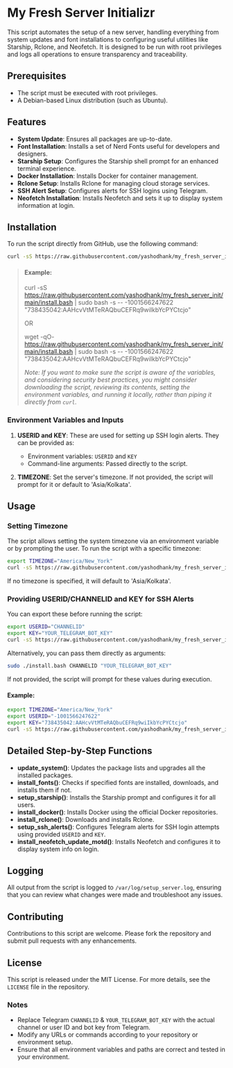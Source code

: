 # My Fresh Server Initializr

This script automates the setup of a new server, handling everything from system updates and font installations to configuring useful utilities like Starship, Rclone, and Neofetch. It is designed to be run with root privileges and logs all operations to ensure transparency and traceability.

## Prerequisites
- The script must be executed with root privileges.
- A Debian-based Linux distribution (such as Ubuntu).

## Features
- **System Update**: Ensures all packages are up-to-date.
- **Font Installation**: Installs a set of Nerd Fonts useful for developers and designers.
- **Starship Setup**: Configures the Starship shell prompt for an enhanced terminal experience.
- **Docker Installation**: Installs Docker for container management.
- **Rclone Setup**: Installs Rclone for managing cloud storage services.
- **SSH Alert Setup**: Configures alerts for SSH logins using Telegram.
- **Neofetch Installation**: Installs Neofetch and sets it up to display system information at login.

## Installation

To run the script directly from GitHub, use the following command:

```bash
curl -sS https://raw.githubusercontent.com/yashodhank/my_fresh_server_init/main/install.bash | sudo bash -s -- CHANNELID "YOUR_TELEGRAM_BOT_KEY"
```
> #### Example:
> curl -sS https://raw.githubusercontent.com/yashodhank/my_fresh_server_init/main/install.bash | sudo bash -s -- -1001566247622 "738435042:AAHcvVtMTeRAQbuCEFRq9wiIkbYcPYCtcjo"
>
> OR
> 
> wget -qO- https://raw.githubusercontent.com/yashodhank/my_fresh_server_init/main/install.bash | sudo bash -s -- -1001566247622 "738435042:AAHcvVtMTeRAQbuCEFRq9wiIkbYcPYCtcjo"
> 
>  _Note: If you want to make sure the script is aware of the variables, and considering security best practices, you might consider downloading the script, reviewing its contents, setting the environment variables, and running it locally, rather than piping it directly from `curl`._


### Environment Variables and Inputs

1. **USERID and KEY**: These are used for setting up SSH login alerts. They can be provided as:
   - Environment variables: `USERID` and `KEY`
   - Command-line arguments: Passed directly to the script.

2. **TIMEZONE**: Set the server's timezone. If not provided, the script will prompt for it or default to 'Asia/Kolkata'.

## Usage

### Setting Timezone

The script allows setting the system timezone via an environment variable or by prompting the user. To run the script with a specific timezone:

```bash
export TIMEZONE="America/New_York"
curl -sS https://raw.githubusercontent.com/yashodhank/my_fresh_server_init/main/install.bash | sudo bash -s -- CHANNELID "YOUR_TELEGRAM_BOT_KEY"
```

If no timezone is specified, it will default to 'Asia/Kolkata'.

### Providing USERID/CHANNELID and KEY for SSH Alerts

You can export these before running the script:

```bash
export USERID="CHANNELID"
export KEY="YOUR_TELEGRAM_BOT_KEY"
curl -sS https://raw.githubusercontent.com/yashodhank/my_fresh_server_init/main/install.bash | sudo bash -s -- CHANNELID "YOUR_TELEGRAM_BOT_KEY"
```

Alternatively, you can pass them directly as arguments:

```bash
sudo ./install.bash CHANNELID "YOUR_TELEGRAM_BOT_KEY"
```

If not provided, the script will prompt for these values during execution.


#### Example:
```bash
export TIMEZONE="America/New_York"
export USERID="-1001566247622"
export KEY="738435042:AAHcvVtMTeRAQbuCEFRq9wiIkbYcPYCtcjo"
curl -sS https://raw.githubusercontent.com/yashodhank/my_fresh_server_init/main/install.bash | sudo bash
```

## Detailed Step-by-Step Functions

- **update_system()**: Updates the package lists and upgrades all the installed packages.
- **install_fonts()**: Checks if specified fonts are installed, downloads, and installs them if not.
- **setup_starship()**: Installs the Starship prompt and configures it for all users.
- **install_docker()**: Installs Docker using the official Docker repositories.
- **install_rclone()**: Downloads and installs Rclone.
- **setup_ssh_alerts()**: Configures Telegram alerts for SSH login attempts using provided `USERID` and `KEY`.
- **install_neofetch_update_motd()**: Installs Neofetch and configures it to display system info on login.

## Logging

All output from the script is logged to `/var/log/setup_server.log`, ensuring that you can review what changes were made and troubleshoot any issues.

## Contributing

Contributions to this script are welcome. Please fork the repository and submit pull requests with any enhancements.

## License

This script is released under the MIT License. For more details, see the `LICENSE` file in the repository.


### Notes

- Replace Telegram `CHANNELID` & `YOUR_TELEGRAM_BOT_KEY` with the actual channel or user ID and bot key from Telegram.
- Modify any URLs or commands according to your repository or environment setup.
- Ensure that all environment variables and paths are correct and tested in your environment.
